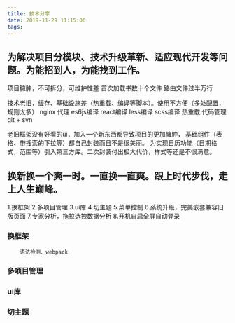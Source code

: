 ```yaml
---
title: 技术分享
date: 2019-11-29 11:15:06
tags:
---
```


## 为解决项目分模块、技术升级革新、适应现代开发等问题。为能招到人，为能找到工作。
项目臃肿，不可拆分，可维护性差
        首次加载书数十个文件
        路由文件过半万行

技术老旧，缓存、基础设施差（热重载、编译等脚本）。使用不方便（多处配置，规则太多）
                                        nginx 代理
                                        es6js编译
                                        react编译
                                        less编译
                                        scss编译
                                        热重载
                                        代码管理git + svn

老旧框架没有好看的ui，加入一个新东西都导致项目的更加臃肿，
基础组件（表格、带搜索的下拉等）都自己封装而且不是很美丽。
为实现日历功能（日期格式，范围等）引入第三方库。二次封装付出极大代价，样式等还是不很满意。

## 换新换一个爽一时。一直换一直爽。跟上时代步伐，走上人生巅峰。
1.换框架
2.多项目管理
3.ui库
4.切主题
5.菜单控制
6.系统升级，完美嵌套兼容旧版页面
7.专家分析，拖拉选拽数据分析
8.开机自启全屏自动登录
### 换框架
        语法检测、webpack
### 多项目管理
### ui库
### 切主题
